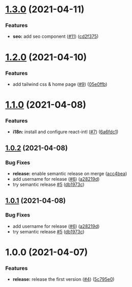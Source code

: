 <a name="1.3.0"></a>
# [1.3.0](https://github.com/journeedotme/www.journee.me/compare/v1.2.0...v1.3.0) (2021-04-11)


### Features

* **seo:** add seo component ([#11](https://github.com/journeedotme/www.journee.me/issues/11)) ([cd2f375](https://github.com/journeedotme/www.journee.me/commit/cd2f375))



<a name="1.2.0"></a>
# [1.2.0](https://github.com/journeedotme/www.journee.me/compare/v1.1.0...v1.2.0) (2021-04-10)


### Features

* add tailwind css & home page ([#9](https://github.com/journeedotme/www.journee.me/issues/9)) ([05e0ffb](https://github.com/journeedotme/www.journee.me/commit/05e0ffb))



<a name="1.1.0"></a>
# [1.1.0](https://github.com/journeedotme/www.journee.me/compare/v1.0.2...v1.1.0) (2021-04-08)


### Features

* **i18n:** install and configure react-intl ([#7](https://github.com/journeedotme/www.journee.me/issues/7)) ([6a6fdc1](https://github.com/journeedotme/www.journee.me/commit/6a6fdc1))



<a name="1.0.2"></a>
## [1.0.2](https://github.com/journeedotme/www.journee.me/compare/v1.0.0...v1.0.2) (2021-04-08)


### Bug Fixes

* **release:** enable semantic release on merge ([acc4bea](https://github.com/journeedotme/www.journee.me/commit/acc4bea))
* add username for release ([#6](https://github.com/journeedotme/www.journee.me/issues/6)) ([a28219d](https://github.com/journeedotme/www.journee.me/commit/a28219d))
* try semantic release [#5](https://github.com/journeedotme/www.journee.me/issues/5) ([db1973c](https://github.com/journeedotme/www.journee.me/commit/db1973c))



<a name="1.0.1"></a>
## [1.0.1](https://github.com/journeedotme/www.journee.me/compare/v1.0.0...v1.0.1) (2021-04-08)


### Bug Fixes

* add username for release ([#6](https://github.com/journeedotme/www.journee.me/issues/6)) ([a28219d](https://github.com/journeedotme/www.journee.me/commit/a28219d))
* try semantic release [#5](https://github.com/journeedotme/www.journee.me/issues/5) ([db1973c](https://github.com/journeedotme/www.journee.me/commit/db1973c))



<a name="1.0.0"></a>
# 1.0.0 (2021-04-07)


### Features

* **release:** release the first version ([#4](https://github.com/journeedotme/www.journee.me/issues/4)) ([5c795e0](https://github.com/journeedotme/www.journee.me/commit/5c795e0))



